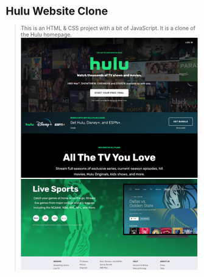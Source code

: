 # Hulu Website Clone

> This is an HTML & CSS project with a bit of JavaScript. It is a clone of the Hulu homepage.
![Hulu Clone](/img/screen.png 'Hulu Clone')
![Hulu Clone](/img/screen2.jpg 'Hulu Clone')
